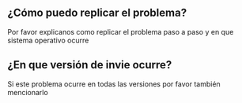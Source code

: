## ¿Cómo puedo replicar el problema?
Por favor explicanos como replicar el problema paso a paso y en que sistema operativo ocurre
## ¿En que versión de invie ocurre?
Si este problema ocurre en todas las versiones por favor también mencionarlo
